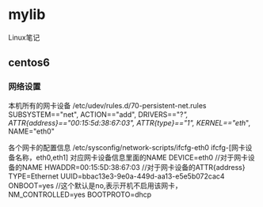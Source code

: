 # mylib
Linux笔记

## centos6
### 网络设置
本机所有的网卡设备 /etc/udev/rules.d/70-persistent-net.rules
SUBSYSTEM=="net", ACTION=="add", DRIVERS=="?*", ATTR{address}=="00:15:5d:38:67:03", ATTR{type}=="1", KERNEL=="eth*", NAME="eth0"

各个网卡的配置信息 /etc/sysconfig/network-scripts/ifcfg-eth0  ifcfg-[网卡设备名称，eth0,eth1] 对应网卡设备信息里面的NAME
DEVICE=eth0 //对于网卡设备的NAME
HWADDR=00:15:5D:38:67:03    //对于网卡设备的ATTR{address}
TYPE=Ethernet
UUID=bbac13e3-9e0a-449d-aa13-e5e5b072cac4
ONBOOT=yes  //这个默认是no,表示开机不启用该网卡，
NM_CONTROLLED=yes
BOOTPROTO=dhcp

